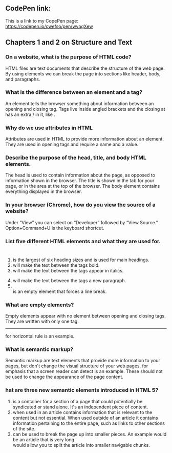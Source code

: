## CodePen link:

This is a link to my CopePen page: https://codepen.io/cwefso/pen/wvagXew

## Chapters 1 and 2 on Structure and Text

### On a website, what is the purpose of HTML code?

HTML files are text documents that describe the structure of the web page. By using elements we can break the page into sections like header, body, and paragraphs.

### What is the difference between an element and a tag?

An element tells the browser something about information between an opening and closing tag. Tags live inside angled brackets and the closing at has an extra / in it, like </span> .

### Why do we use attributes in HTML

Attributes are used in HTML to provide more information about an element. They are used in opening tags and require a name and a value.

### Describe the purpose of the head, title, and body HTML elements.

The head is used to contain information about the page, as opposed to information shown in the browser. The title is shown in the tab for your page, or in the area at the top of the browser. The body element contains everything displayed in the browser.

### In your browser (Chrome), how do you view the source of a website?

Under “View” you can select on “Developer” followed by “View Source.” Option+Command+U is the keyboard shortcut.

### List five different HTML elements and what they are used for.

1. <H1></H1> is the largest of six heading sizes and is used for main headings.
2. <b></b> will make the text between the tags bold.
3. <i></i> will make the text between the tags appear in italics.
4. <p></p> will make the text between the tags a new paragraph.
5. <br /> is an empty element that forces a line break.

### What are empty elements?

Empty elements appear with no element between opening and closing tags. They are written with only one tag. <hr /> for horizontal rule is an example.

### What is semantic markup?

Semantic markup are text elements that provide more information to your pages, but don't change the visual structure of your web pages. <em></em> for emphasis that a screen reader can detect is an example. These should not be used to change the appearance of the page content.

### hat are three new semantic elements introduced in HTML 5?

1. <article> is a container for a section of a page that could potentially be syndicated or stand alone. It's an independent piece of content.
2. <aside> when used in an article contains information that is relevant to the content but not essential. When used outside of an article it contains information pertaining to the entire page, such as links to other sections of the site.
3. <section> can be used to break the page up into smaller pieces. An example would be an article that is very long. <section> would allow you to split the article into smaller navigable chunks.


```
